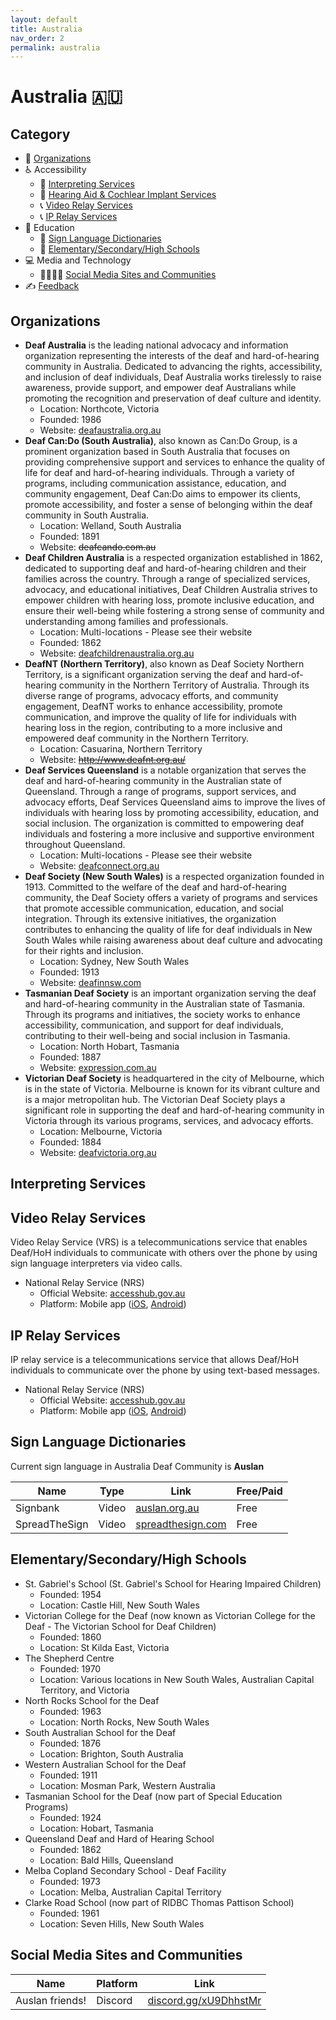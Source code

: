 ```yaml
---
layout: default
title: Australia
nav_order: 2
permalink: australia
---
```

# Australia :australia:
## Category
- 🏢 [Organizations](#organizations)
- ♿ Accessibility 
  - 💬 [Interpreting Services](#interpreting-services)
  - 🦻 [Hearing Aid & Cochlear Implant Services](#hearing-aid-&-cochlear-impant-services)
  - 📞 [Video Relay Services](#video-relay-services)
  - 📞 [IP Relay Services](#ip-relay-services)
- 📖 Education
    - 👋 [Sign Language Dictionaries](#sign-language-dictionaries)
    - 🏫 [Elementary/Secondary/High Schools](#elementarysecondaryhigh-schools)
- 💻 Media and Technology
  - 👨‍👩‍👧‍👦 [Social Media Sites and Communities](#social-media-sites-and-communities)
- ✍️ [Feedback](#feedback)

## Organizations
- **Deaf Australia** is the leading national advocacy and information organization representing the interests of the deaf and hard-of-hearing community in Australia. Dedicated to advancing the rights, accessibility, and inclusion of deaf individuals, Deaf Australia works tirelessly to raise awareness, provide support, and empower deaf Australians while promoting the recognition and preservation of deaf culture and identity.
  - Location: Northcote, Victoria
  - Founded: 1986 
  - Website: [deafaustralia.org.au](https://deafaustralia.org.au/)
- **Deaf Can:Do (South Australia)**, also known as Can:Do Group, is a prominent organization based in South Australia that focuses on providing comprehensive support and services to enhance the quality of life for deaf and hard-of-hearing individuals. Through a variety of programs, including communication assistance, education, and community engagement, Deaf Can:Do aims to empower its clients, promote accessibility, and foster a sense of belonging within the deaf community in South Australia.
  - Location: Welland, South Australia
  - Founded: 1891
  - Website: ~~deafcando.com.au~~
- **Deaf Children Australia** is a respected organization established in 1862, dedicated to supporting deaf and hard-of-hearing children and their families across the country. Through a range of specialized services, advocacy, and educational initiatives, Deaf Children Australia strives to empower children with hearing loss, promote inclusive education, and ensure their well-being while fostering a strong sense of community and understanding among families and professionals.
  - Location: Multi-locations - Please see their website
  - Founded: 1862
  - Website: [deafchildrenaustralia.org.au](https://www.deafchildrenaustralia.org.au/)
- **DeafNT (Northern Territory)**, also known as Deaf Society Northern Territory, is a significant organization serving the deaf and hard-of-hearing community in the Northern Territory of Australia. Through its diverse range of programs, advocacy efforts, and community engagement, DeafNT works to enhance accessibility, promote communication, and improve the quality of life for individuals with hearing loss in the region, contributing to a more inclusive and empowered deaf community in the Northern Territory.
  - Location: Casuarina, Northern Territory
  - Website: ~~http://www.deafnt.org.au/~~
- **Deaf Services Queensland** is a notable organization that serves the deaf and hard-of-hearing community in the Australian state of Queensland. Through a range of programs, support services, and advocacy efforts, Deaf Services Queensland aims to improve the lives of individuals with hearing loss by promoting accessibility, education, and social inclusion. The organization is committed to empowering deaf individuals and fostering a more inclusive and supportive environment throughout Queensland.
  - Location: Multi-locations - Please see their website
  - Website: [deafconnect.org.au](https://deafconnect.org.au/)
- **Deaf Society (New South Wales)** is a respected organization founded in 1913. Committed to the welfare of the deaf and hard-of-hearing community, the Deaf Society offers a variety of programs and services that promote accessible communication, education, and social integration. Through its extensive initiatives, the organization contributes to enhancing the quality of life for deaf individuals in New South Wales while raising awareness about deaf culture and advocating for their rights and inclusion.
  - Location: Sydney, New South Wales
  - Founded: 1913
  - Website: [deafinnsw.com](https://deafinnsw.com/ds-history)
- **Tasmanian Deaf Society** is an important organization serving the deaf and hard-of-hearing community in the Australian state of Tasmania. Through its programs and initiatives, the society works to enhance accessibility, communication, and support for deaf individuals, contributing to their well-being and social inclusion in Tasmania.
  - Location: North Hobart, Tasmania
  - Founded: 1887 
  - Website: [expression.com.au](https://www.expression.com.au/)
- **Victorian Deaf Society** is headquartered in the city of Melbourne, which is in the state of Victoria. Melbourne is known for its vibrant culture and is a major metropolitan hub. The Victorian Deaf Society plays a significant role in supporting the deaf and hard-of-hearing community in Victoria through its various programs, services, and advocacy efforts.
  - Location: Melbourne, Victoria
  - Founded: 1884
  - Website: [deafvictoria.org.au](https://www.deafvictoria.org.au/)

## Interpreting Services

## Video Relay Services
Video Relay Service (VRS) is a telecommunications service that enables Deaf/HoH individuals to communicate with others over the phone by using sign language interpreters via video calls.

- National Relay Service (NRS)
  - Official Website: [accesshub.gov.au](https://www.accesshub.gov.au/about-the-nrs)
  - Platform: Mobile app ([iOS](https://apps.apple.com/au/app/nrs/id1483420984), [Android](https://play.google.com/store/apps/details?id=au.gov.doca.nrs))

## IP Relay Services
IP relay service is a telecommunications service that allows Deaf/HoH individuals to communicate over the phone by using text-based messages.

- National Relay Service (NRS)
  - Official Website: [accesshub.gov.au](https://www.accesshub.gov.au/about-the-nrs)
  - Platform: Mobile app ([iOS](https://apps.apple.com/au/app/nrs/id1483420984), [Android](https://play.google.com/store/apps/details?id=au.gov.doca.nrs))

## Sign Language Dictionaries
Current sign language in Australia Deaf Community is **Auslan**

| Name | Type | Link | Free/Paid |
|------|------|------|-----------|
| Signbank | Video | [auslan.org.au](https://auslan.org.au/dictionary/) | Free |
| SpreadTheSign | Video | [spreadthesign.com](https://www.spreadthesign.com/) | Free |

## Elementary/Secondary/High Schools
- St. Gabriel's School (St. Gabriel's School for Hearing Impaired Children)
  - Founded: 1954
  - Location: Castle Hill, New South Wales
- Victorian College for the Deaf (now known as Victorian College for the Deaf - The Victorian School for Deaf Children)
  - Founded: 1860
  - Location: St Kilda East, Victoria
- The Shepherd Centre
  - Founded: 1970
  - Location: Various locations in New South Wales, Australian Capital Territory, and Victoria
- North Rocks School for the Deaf
  - Founded: 1963
  - Location: North Rocks, New South Wales
- South Australian School for the Deaf
  - Founded: 1876
  - Location: Brighton, South Australia
- Western Australian School for the Deaf
  - Founded: 1911
  - Location: Mosman Park, Western Australia
- Tasmanian School for the Deaf (now part of Special Education Programs)
  - Founded: 1924
  - Location: Hobart, Tasmania
- Queensland Deaf and Hard of Hearing School
  - Founded: 1862
  - Location: Bald Hills, Queensland
- Melba Copland Secondary School - Deaf Facility
  - Founded: 1973
  - Location: Melba, Australian Capital Territory
- Clarke Road School (now part of RIDBC Thomas Pattison School)
  - Founded: 1961
  - Location: Seven Hills, New South Wales

## Social Media Sites and Communities

| Name | Platform | Link |
|------|----------|------|
| Auslan friends! | Discord | [discord.gg/xU9DhhstMr](https://discord.com/invite/xU9DhhstMr) |
